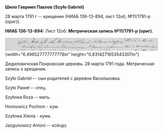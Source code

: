 **Шило Гавриил Павлов (Szyło Gabriel)**

28 марта 1791 г -- крещение (НИАБ 136-13-894, лист 12об, №11/1791-р
(ориг)).

**НИАБ 136-13-894:** Лист 12об. **Метрическая запись №11/1791-р
(ориг).**

![](./media/3418ff1362fba74d316750b827bddb2fc69ccec1.png){width="6.496527777777778in"
height="0.8314271653543307in"}

Дедиловичская Покровская церковь. 28 марта 1791 года. Метрическая запись
о крещении.

Szyło Gabriel -- сын родителей с деревни Васильковка.

Szyło Paweł -- отец.

Szyłowa Roza -- мать.

Hromowicz Pochom - кум.

Szyłowa Xienia - кума.

Jazgunowicz Antoni -- ксёндз.
